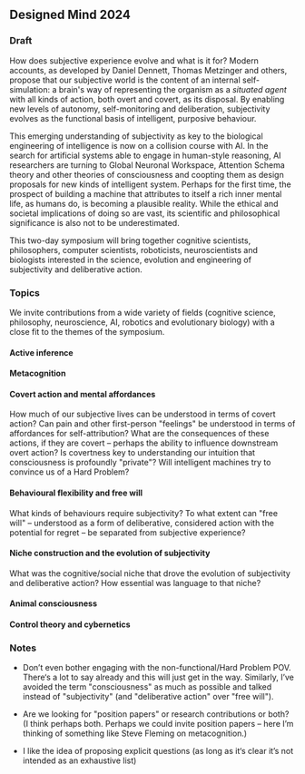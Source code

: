 ## Designed Mind 2024

### Draft

How does subjective experience evolve and what is it for? Modern accounts, as developed by Daniel Dennett, Thomas Metzinger and others, propose that our subjective world is the content of an internal self-simulation: a brain's way of representing the organism as a _situated agent_ with all kinds of action, both overt and covert, as its disposal. By enabling new levels of autonomy, self-monitoring and deliberation, subjectivity evolves as the functional basis of intelligent, purposive behaviour.

This emerging understanding of subjectivity as key to the biological engineering of intelligence is now on a collision course with AI. In the search for artificial systems able to engage in human-style reasoning, AI researchers are turning to Global Neuronal Workspace, Attention Schema theory and other theories of consciousness and coopting them as design proposals for new kinds of intelligent system. Perhaps for the first time, the prospect of building a machine that attributes to itself a rich inner mental life, as humans do, is becoming a plausible reality. While the ethical and societal implications of doing so are vast, its scientific and philosophical significance is also not to be underestimated.

This two-day symposium will bring together cognitive scientists, philosophers, computer scientists, roboticists, neuroscientists and biologists interested in the science, evolution and engineering of subjectivity and deliberative action.

### Topics

We invite contributions from a wide variety of fields (cognitive science, philosophy, neuroscience, AI, robotics and evolutionary biology) with a close fit to the themes of the symposium.

#### Active inference

#### Metacognition

#### Covert action and mental affordances

How much of our subjective lives can be understood in terms of covert action? Can pain and other first-person "feelings" be understood in terms of affordances for self-attribution? What are the consequences of these actions, if they are covert – perhaps the ability to influence downstream overt action? Is covertness key to understanding our intuition that consciousness is profoundly "private"? Will intelligent machines try to convince us of a Hard Problem?

#### Behavioural flexibility and free will

What kinds of behaviours require subjectivity? To what extent can "free will" – understood as a form of deliberative, considered action with the potential for regret – be separated from subjective experience?

#### Niche construction and the evolution of subjectivity

What was the cognitive/social niche that drove the evolution of subjectivity and deliberative action? How essential was language to that niche?

#### Animal consciousness

#### Control theory and cybernetics

### Notes

- Don’t even bother engaging with the non-functional/Hard Problem POV. There‘s a lot to say already and this will just get in the way. Similarly, I’ve avoided the term "consciousness" as much as possible and talked instead of "subjectivity" (and "deliberative action" over "free will").

- Are we looking for "position papers" or research contributions or both? (I think perhaps both. Perhaps we could invite position papers – here I’m thinking of something like Steve Fleming on metacognition.)

- I like the idea of proposing explicit questions (as long as it‘s clear it’s not intended as an exhaustive list)
